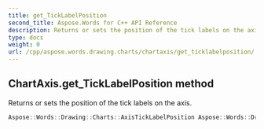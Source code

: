 ```yaml
---
title: get_TickLabelPosition
second_title: Aspose.Words for C++ API Reference
description: Returns or sets the position of the tick labels on the axis. 
type: docs
weight: 0
url: /cpp/aspose.words.drawing.charts/chartaxis/get_ticklabelposition/
---
```

## ChartAxis.get_TickLabelPosition method


Returns or sets the position of the tick labels on the axis.

```cpp
Aspose::Words::Drawing::Charts::AxisTickLabelPosition Aspose::Words::Drawing::Charts::ChartAxis::get_TickLabelPosition()
```

